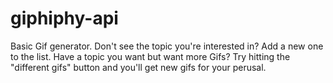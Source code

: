 # giphiphy-api
Basic Gif generator. Don't see the topic you're interested in? Add a new one to the list. Have a topic you want but want more Gifs? Try hitting the "different gifs" button and you'll get new gifs for your perusal.